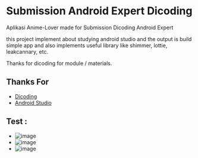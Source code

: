 
# Submission Android Expert Dicoding

Aplikasi Anime-Lover made for Submission Dicoding Android Expert

this project implement about studying android studio and the output is build simple app and also implements useful library like shimmer, lottie, leakcannary, etc.

Thanks for dicoding for module / materials.


## Thanks For

 - [Dicoding](https://dicoding.com)
 - [Android Studio](https://developer.android.com/)

Test : 
 -
 - ![image](https://github.com/user-attachments/assets/94ee67d0-fb86-4aee-8b9c-9415836d473b)
 - ![image](https://github.com/user-attachments/assets/98e4fb46-bb8f-4433-8538-5ca5e8b35d92)
 - ![image](https://github.com/user-attachments/assets/1ff9f31a-c814-4164-9a14-bc52842144ba)






